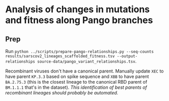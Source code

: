 # Analysis of changes in mutations and fitness along Pango branches

## Prep

Run `python ../scripts/prepare-pango-relationships.py --seq-counts results/sarscov2_lineages_scaffolded_fitness.tsv --output-relationships source-data/pango_variant_relationships.tsv`.

Recombinant viruses don't have a canonical parent. Manually update `XEC` to have parent `KP.3.3` based on spike sequence and `XBB` to have parent `BA.2.75.3` (this is the closest lineage to the canonical RBD parent of `BM.1.1.1` that's in the dataset). _This identification of best parents of recombinant lineages should probably be automated._

